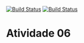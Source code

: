 [![Build Status](https://travis-ci.org/lucasjcs/TATS-Atividade06-p2.svg?branch=master)](https://travis-ci.org/lucasjcs/TATS-Atividade06-p2)
[![Build Status](https://sonarcloud.io/api/project_badges/quality_gate?project=com.mycompany%3AAtividade06-TDD)](https://sonarcloud.io/dashboard?id=com.lucasjsc.tdd%3AAtividade06-TDD)

# Atividade 06

